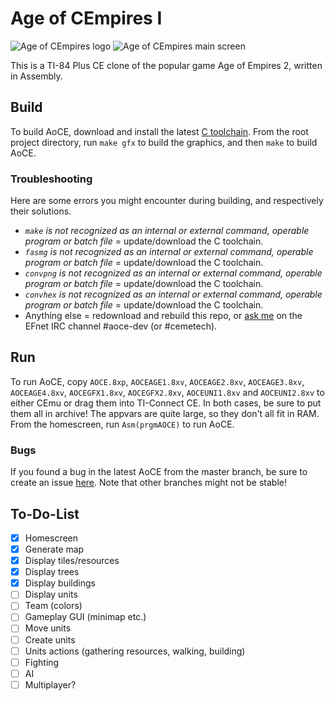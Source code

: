 # Age of CEmpires I
![Age of CEmpires logo](https://i.imgur.com/655vywO.png)
![Age of CEmpires main screen](https://i.imgur.com/1Pe3326.png)

This is a TI-84 Plus CE clone of the popular game Age of Empires 2, written in Assembly.

## Build
To build AoCE, download and install the latest [C toolchain](https://github.com/ce-programming/toolchain/releases/latest). From the root project directory, run `make gfx` to build the graphics, and then `make` to build AoCE.

### Troubleshooting
Here are some errors you might encounter during building, and respectively their solutions.
* *`make` is not recognized as an internal or external command, operable program or batch file* = update/download the C toolchain.
* *`fasmg` is not recognized as an internal or external command, operable program or batch file* = update/download the C toolchain.
* *`convpng` is not recognized as an internal or external command, operable program or batch file* = update/download the C toolchain.
* *`convhex` is not recognized as an internal or external command, operable program or batch file* = update/download the C toolchain.
* Anything else = redownload and rebuild this repo, or [ask me](http://chat.efnet.org:9090/?nick=AoCEuser&channels=%23aoce-dev&Login=Login) on the EFnet IRC channel #aoce-dev (or #cemetech).

## Run
To run AoCE, copy `AOCE.8xp`, `AOCEAGE1.8xv`, `AOCEAGE2.8xv`, `AOCEAGE3.8xv`, `AOCEAGE4.8xv`, `AOCEGFX1.8xv`, `AOCEGFX2.8xv`, `AOCEUNI1.8xv` and `AOCEUNI2.8xv` to either CEmu or drag them into TI-Connect CE. In both cases, be sure to put them all in archive! The appvars are quite large, so they don't all fit in RAM. From the homescreen, run `Asm(prgmAOCE)` to run AoCE.

### Bugs
If you found a bug in the latest AoCE from the master branch, be sure to create an issue [here](https://github.com/PeterTillema/Age-Of-CEmpires-I/issues). Note that other branches might not be stable!

## To-Do-List
- [x] Homescreen
- [x] Generate map
- [x] Display tiles/resources
- [x] Display trees
- [x] Display buildings
- [ ] Display units
- [ ] Team (colors)
- [ ] Gameplay GUI (minimap etc.)
- [ ] Move units
- [ ] Create units
- [ ] Units actions (gathering resources, walking, building)
- [ ] Fighting
- [ ] AI
- [ ] Multiplayer?
